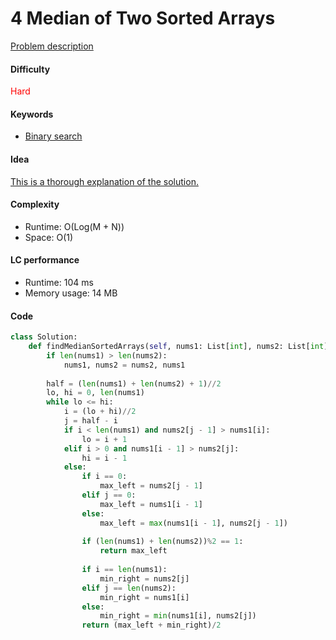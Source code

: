4 Median of Two Sorted Arrays
=======================
[Problem description](https://leetcode.com/problems/median-of-two-sorted-arrays/)

#### Difficulty
<span style="color:red">Hard</span>

#### Keywords
- [Binary search](../categories/binary_search.md)
  
#### Idea
[This is a thorough explanation of the solution.](https://leetcode.com/problems/median-of-two-sorted-arrays/solution/)

#### Complexity
- Runtime: O(Log(M + N))
- Space: O(1)
  
#### LC performance
- Runtime: 104 ms
- Memory usage: 14 MB

#### Code
```python
class Solution:
    def findMedianSortedArrays(self, nums1: List[int], nums2: List[int]) -> float:
        if len(nums1) > len(nums2):
            nums1, nums2 = nums2, nums1
            
        half = (len(nums1) + len(nums2) + 1)//2
        lo, hi = 0, len(nums1)
        while lo <= hi:
            i = (lo + hi)//2
            j = half - i
            if i < len(nums1) and nums2[j - 1] > nums1[i]:
                lo = i + 1
            elif i > 0 and nums1[i - 1] > nums2[j]:
                hi = i - 1
            else:
                if i == 0:
                    max_left = nums2[j - 1]
                elif j == 0:
                    max_left = nums1[i - 1]
                else:
                    max_left = max(nums1[i - 1], nums2[j - 1])
                
                if (len(nums1) + len(nums2))%2 == 1:
                    return max_left
                
                if i == len(nums1):
                    min_right = nums2[j]
                elif j == len(nums2):
                    min_right = nums1[i]
                else:
                    min_right = min(nums1[i], nums2[j])
                return (max_left + min_right)/2
```